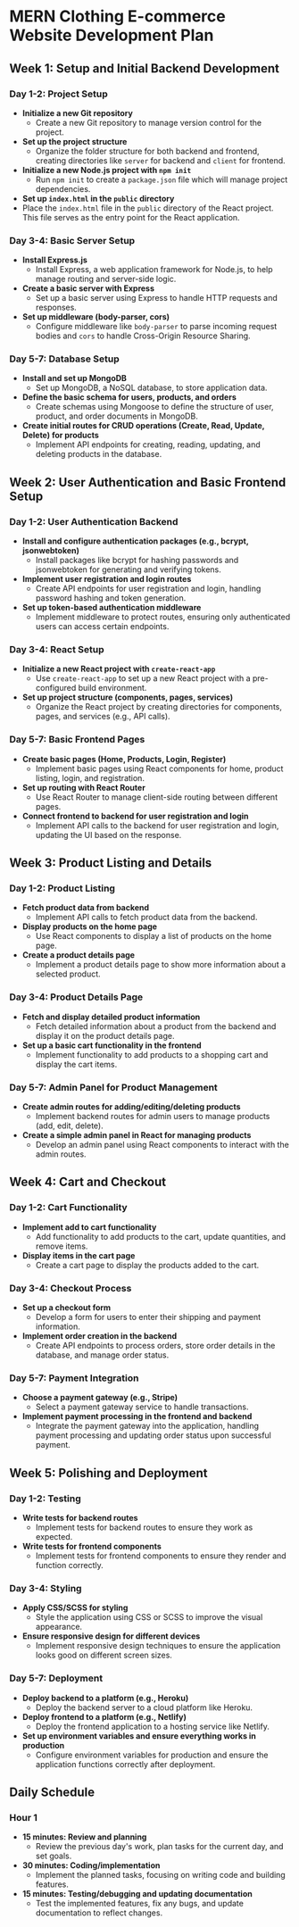 # MERN Clothing E-commerce Website Development Plan

## Week 1: Setup and Initial Backend Development

### Day 1-2: Project Setup

- **Initialize a new Git repository**
  - Create a new Git repository to manage version control for the project.
- **Set up the project structure**
  - Organize the folder structure for both backend and frontend, creating directories like `server` for backend and `client` for frontend.
- **Initialize a new Node.js project with `npm init`**
  - Run `npm init` to create a `package.json` file which will manage project dependencies.
- **Set up `index.html` in the `public` directory**
- Place the `index.html` file in the `public` directory of the React project. This file serves as the entry point for the React application.

### Day 3-4: Basic Server Setup

- **Install Express.js**
  - Install Express, a web application framework for Node.js, to help manage routing and server-side logic.
- **Create a basic server with Express**
  - Set up a basic server using Express to handle HTTP requests and responses.
- **Set up middleware (body-parser, cors)**
  - Configure middleware like `body-parser` to parse incoming request bodies and `cors` to handle Cross-Origin Resource Sharing.

### Day 5-7: Database Setup

- **Install and set up MongoDB**
  - Set up MongoDB, a NoSQL database, to store application data.
- **Define the basic schema for users, products, and orders**
  - Create schemas using Mongoose to define the structure of user, product, and order documents in MongoDB.
- **Create initial routes for CRUD operations (Create, Read, Update, Delete) for products**
  - Implement API endpoints for creating, reading, updating, and deleting products in the database.

## Week 2: User Authentication and Basic Frontend Setup

### Day 1-2: User Authentication Backend

- **Install and configure authentication packages (e.g., bcrypt, jsonwebtoken)**
  - Install packages like bcrypt for hashing passwords and jsonwebtoken for generating and verifying tokens.
- **Implement user registration and login routes**
  - Create API endpoints for user registration and login, handling password hashing and token generation.
- **Set up token-based authentication middleware**
  - Implement middleware to protect routes, ensuring only authenticated users can access certain endpoints.

### Day 3-4: React Setup

- **Initialize a new React project with `create-react-app`**
  - Use `create-react-app` to set up a new React project with a pre-configured build environment.
- **Set up project structure (components, pages, services)**
  - Organize the React project by creating directories for components, pages, and services (e.g., API calls).

### Day 5-7: Basic Frontend Pages

- **Create basic pages (Home, Products, Login, Register)**
  - Implement basic pages using React components for home, product listing, login, and registration.
- **Set up routing with React Router**
  - Use React Router to manage client-side routing between different pages.
- **Connect frontend to backend for user registration and login**
  - Implement API calls to the backend for user registration and login, updating the UI based on the response.

## Week 3: Product Listing and Details

### Day 1-2: Product Listing

- **Fetch product data from backend**
  - Implement API calls to fetch product data from the backend.
- **Display products on the home page**
  - Use React components to display a list of products on the home page.
- **Create a product details page**
  - Implement a product details page to show more information about a selected product.

### Day 3-4: Product Details Page

- **Fetch and display detailed product information**
  - Fetch detailed information about a product from the backend and display it on the product details page.
- **Set up a basic cart functionality in the frontend**
  - Implement functionality to add products to a shopping cart and display the cart items.

### Day 5-7: Admin Panel for Product Management

- **Create admin routes for adding/editing/deleting products**
  - Implement backend routes for admin users to manage products (add, edit, delete).
- **Create a simple admin panel in React for managing products**
  - Develop an admin panel using React components to interact with the admin routes.

## Week 4: Cart and Checkout

### Day 1-2: Cart Functionality

- **Implement add to cart functionality**
  - Add functionality to add products to the cart, update quantities, and remove items.
- **Display items in the cart page**
  - Create a cart page to display the products added to the cart.

### Day 3-4: Checkout Process

- **Set up a checkout form**
  - Develop a form for users to enter their shipping and payment information.
- **Implement order creation in the backend**
  - Create API endpoints to process orders, store order details in the database, and manage order status.

### Day 5-7: Payment Integration

- **Choose a payment gateway (e.g., Stripe)**
  - Select a payment gateway service to handle transactions.
- **Implement payment processing in the frontend and backend**
  - Integrate the payment gateway into the application, handling payment processing and updating order status upon successful payment.

## Week 5: Polishing and Deployment

### Day 1-2: Testing

- **Write tests for backend routes**
  - Implement tests for backend routes to ensure they work as expected.
- **Write tests for frontend components**
  - Implement tests for frontend components to ensure they render and function correctly.

### Day 3-4: Styling

- **Apply CSS/SCSS for styling**
  - Style the application using CSS or SCSS to improve the visual appearance.
- **Ensure responsive design for different devices**
  - Implement responsive design techniques to ensure the application looks good on different screen sizes.

### Day 5-7: Deployment

- **Deploy backend to a platform (e.g., Heroku)**
  - Deploy the backend server to a cloud platform like Heroku.
- **Deploy frontend to a platform (e.g., Netlify)**
  - Deploy the frontend application to a hosting service like Netlify.
- **Set up environment variables and ensure everything works in production**
  - Configure environment variables for production and ensure the application functions correctly after deployment.

## Daily Schedule

### Hour 1

- **15 minutes: Review and planning**
  - Review the previous day's work, plan tasks for the current day, and set goals.
- **30 minutes: Coding/implementation**
  - Implement the planned tasks, focusing on writing code and building features.
- **15 minutes: Testing/debugging and updating documentation**
  - Test the implemented features, fix any bugs, and update documentation to reflect changes.
